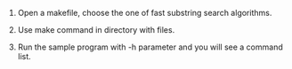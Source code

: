 1. Open a makefile, choose the one of fast substring search algorithms.

2. Use make command in directory with files.

3. Run the sample program with -h parameter and you will see a command list.
